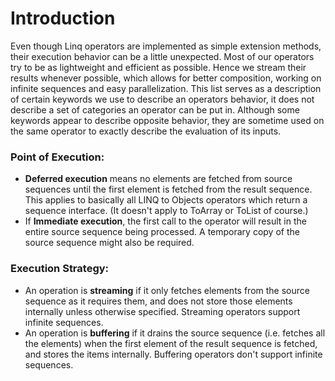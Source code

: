 # Introduction #

Even though Linq operators are implemented as simple extension methods, their execution behavior can be a little unexpected. Most of our operators try to be as lightweight and efficient as possible. Hence we stream their results whenever possible, which allows for better composition, working on infinite sequences and easy parallelization.
This list serves as a description of certain keywords we use to describe an operators behavior, it does not describe a set of categories an operator can be put in. Although some keywords appear to describe opposite behavior, they are sometime used on the same operator to exactly describe the evaluation of its inputs.

### Point of Execution: ###
  * **Deferred execution**  means no elements are fetched from source sequences until the first element is fetched from the result sequence. This applies to basically all LINQ to Objects operators which return a sequence interface. (It doesn't apply to ToArray or ToList of course.)
  * If **Immediate execution**, the first call to the operator will result in the entire source sequence being processed. A temporary copy of the source sequence might also be required.

### Execution Strategy: ###
  * An operation is **streaming** if it only fetches elements from the source sequence as it requires them, and does not store those elements internally unless otherwise specified. Streaming operators support infinite sequences.
  * An operation is **buffering** if it drains the source sequence (i.e. fetches all the elements) when the first element of the result sequence is fetched, and stores the items internally. Buffering operators don't support infinite sequences.